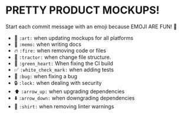 # PRETTY PRODUCT MOCKUPS!

Start each commit message with an emoji because EMOJI ARE FUN! 🎉
* 🎨 `:art:` when updating mockups for all platforms
* 📝 `:memo:` when writing docs
* 🔥 `:fire:` when removing code or files
* 🚜 `:tractor:`	when change file structure.
* 💚 `:green_heart:` When fixing the CI build
* ✅ `:white_check_mark:` when adding tests
* 🐛 `:bug:` when fixing a bug
* 🔒 `:lock:` when dealing with security
* ⬆️ `:arrow_up:` when upgrading dependencies
* ⬇️ `:arrow_down:` when downgrading dependencies
* 👕 `:shirt:` when removing linter warnings
